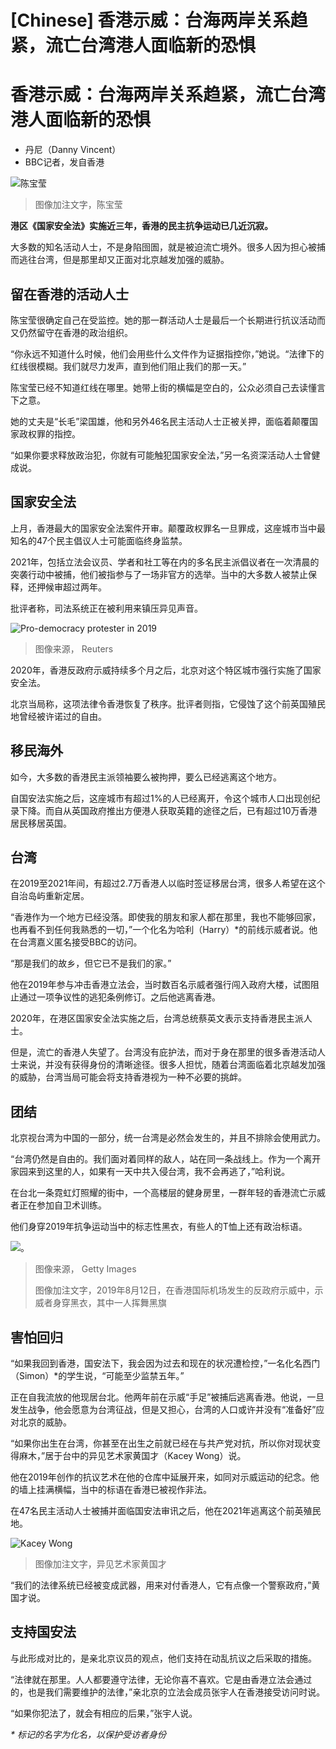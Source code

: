 # [Chinese] 香港示威：台海两岸关系趋紧，流亡台湾港人面临新的恐惧

#  香港示威：台海两岸关系趋紧，流亡台湾港人面临新的恐惧

  * 丹尼（Danny Vincent） 
  * BBC记者，发自香港 


![陈宝莹](_129235889_picture1.jpg)

> 图像加注文字，陈宝莹

**港区《国家安全法》实施近三年，香港的民主抗争运动已几近沉寂。**

大多数的知名活动人士，不是身陷囹圄，就是被迫流亡境外。很多人因为担心被捕而逃往台湾，但是那里却又正面对北京越发加强的威胁。

##  留在香港的活动人士

陈宝莹很确定自己在受监控。她的那一群活动人士是最后一个长期进行抗议活动而又仍然留守在香港的政治组织。

“你永远不知道什么时候，他们会用些什么文件作为证据指控你，”她说。“法律下的红线很模糊。我们就尽力发声，直到他们阻止我们的那一天。”

陈宝莹已经不知道红线在哪里。她带上街的横幅是空白的，公众必须自己去读懂言下之意。

她的丈夫是“长毛”梁国雄，他和另外46名民主活动人士正被关押，面临着颠覆国家政权罪的指控。

“如果你要求释放政治犯，你就有可能触犯国家安全法，”另一名资深活动人士曾健成说。

##  国家安全法

上月，香港最大的国家安全法案件开审。颠覆政权罪名一旦罪成，这座城市当中最知名的47个民主倡议人士可能面临终身监禁。

2021年，包括立法会议员、学者和社工等在内的多名民主派倡议者在一次清晨的突袭行动中被捕，他们被指参与了一场非官方的选举。当中的大多数人被禁止保释，还押候审超过两年。

批评者称，司法系统正在被利用来镇压异见声音。

![Pro-democracy protester in 2019](_129178084_picture2.jpg)

> 图像来源，  Reuters

2020年，香港反政府示威持续多个月之后，北京对这个特区城市强行实施了国家安全法。

北京当局称，这项法律令香港恢复了秩序。批评者则指，它侵蚀了这个前英国殖民地曾经被许诺过的自由。

##  移民海外

如今，大多数的香港民主派领袖要么被拘押，要么已经逃离这个地方。

自国安法实施之后，这座城市有超过1%的人已经离开，令这个城市人口出现创纪录下降。而自从英国政府推出方便港人获取英籍的途径之后，已有超过10万香港居民移居英国。

##  台湾

在2019至2021年间，有超过2.7万香港人以临时签证移居台湾，很多人希望在这个自治岛屿重新定居。

“香港作为一个地方已经没落。即使我的朋友和家人都在那里，我也不能够回家，也再看不到任何我熟悉的一切，”一个化名为哈利（Harry）*的前线示威者说。他在台湾嘉义匿名接受BBC的访问。

“那是我们的故乡，但它已不是我们的家。”

他在2019年参与冲击香港立法会，当时数百名示威者强行闯入政府大楼，试图阻止通过一项争议性的逃犯条例修订。之后他逃离香港。

2020年，在港区国家安全法实施之后，台湾总统蔡英文表示支持香港民主派人士。

但是，流亡的香港人失望了。台湾没有庇护法，而对于身在那里的很多香港活动人士来说，并没有获得身份的清晰途径。很多人担忧，随着台湾面临着北京越发加强的威胁，台湾当局可能会将支持香港视为一种不必要的挑衅。

##  团结

北京视台湾为中国的一部分，统一台湾是必然会发生的，并且不排除会使用武力。

“台湾仍然是自由的。我们面对着同样的敌人，站在同一条战线上。作为一个离开家园来到这里的人，如果有一天中共入侵台湾，我不会再逃了，”哈利说。

在台北一条霓虹灯照耀的街中，一个高楼层的健身房里，一群年轻的香港流亡示威者正在参加自卫术训练。

他们身穿2019年抗争运动当中的标志性黑衣，有些人的T恤上还有政治标语。

![。](_129381115_f150fc77-0534-41d6-8042-459b1fa78d94.jpg)

> 图像来源，  Getty Images
>
> 图像加注文字，2019年8月12日，在香港国际机场发生的反政府示威中，示威者身穿黑衣，其中一人挥舞黑旗

##  害怕回归

“如果我回到香港，国安法下，我会因为过去和现在的状况遭检控，”一名化名西门（Simon）*的学生说，“可能至少监禁五年。”

正在自我流放的他现居台北。他两年前在示威“手足”被捕后逃离香港。他说，一旦发生战争，他会愿意为台湾征战，但是又担心，台湾的人口或许并没有“准备好”应对北京的威胁。

“如果你出生在台湾，你甚至在出生之前就已经在与共产党对抗，所以你对现状变得麻木，”居于台中的异见艺术家黄国才（Kacey Wong）说。

他在2019年创作的抗议艺术在他的仓库中延展开来，如同对示威运动的纪念。他的墙上挂满横幅，当中的标语在香港已被视作非法。

在47名民主活动人士被捕并面临国安法审讯之后，他在2021年逃离这个前英殖民地。

![Kacey Wong](_129235891_picture3.jpg)

> 图像加注文字，异见艺术家黄国才

“我们的法律系统已经被变成武器，用来对付香港人，它有点像一个警察政府，”黄国才说。

##  支持国安法

与此形成对比的，是亲北京议员的观点，他们支持在动乱抗议之后采取的措施。

“法律就在那里。人人都要遵守法律，无论你喜不喜欢。它是由香港立法会通过的，也是我们需要维护的法律，”亲北京的立法会成员张宇人在香港接受访问时说。

“如果你犯法了，就会有相应的后果，”张宇人说。

_*_ _标记的名字为化名，以保护受访者身份_


